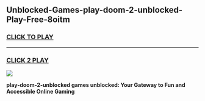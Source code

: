 
## Unblocked-Games-play-doom-2-unblocked-Play-Free-8oitm
<h3>
<a href="https://premium76.site?title=play-doom-2-unblocked&ref=20M">CLICK TO PLAY</a></h3>
<hr>

<h3>
<a href="https://premium76.site?title=play-doom-2-unblocked&ref=20M">CLICK 2 PLAY</a>
  
</h3>

<a href="https://premium76.site?title=play-doom-2-unblocked&ref=19M"><img src="https://clearcache.store/games.png"></a>


**play-doom-2-unblocked games unblocked: Your Gateway to Fun and Accessible Online Gaming**
